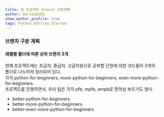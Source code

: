 ```yaml
---
title: 팀 프로젝트 branch 구분계획
author: Dorika0203  
show_author_profile: true
tags: Python_Getting_Started
---
```


### 브랜치 구분 계획

#### 레벨별 폴더에 따른 상위 브랜치 3개


현재 프로젝트에는 초급자, 중급자, 고급자용으로 공부할 단원에 대한 코드들이 3개의 폴더로 나누어져 정리되어 있다.<br/>각각 python-for-beginners, more-python-for-beginners, even-more-python-for-beginners.<br/>프로젝트를 진행하면서, 우리 팀은 각각 pfb, mpfb, empb로 편의상 부르기도 했다.

- better-python-for-beginners
- better-more-python-for-beginners
- better-even-more-python-for-beginners
